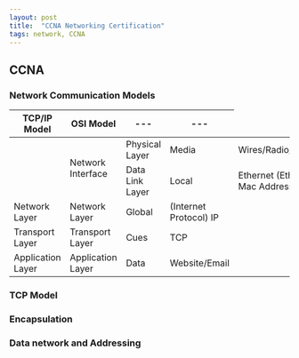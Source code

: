 ```yaml
---
layout: post
title:  "CCNA Networking Certification"
tags: network, CCNA 
---
```


## CCNA


### Network Communication Models


| TCP/IP Model        | OSI Model         | ---   | ---                           |
|---------------------|-------------------|-------|-------------------------------|
| <td rowspan="2">Network Interface</td> | Physical Layer   | Media | Wires/Radio/Glass             |
|                     | Data Link Layer   | Local | Ethernet (Ethernet Mac Address)|
| Network Layer       | Network Layer     | Global | (Internet Protocol) IP        |
| Transport Layer     | Transport Layer   | Cues  | TCP                           |
| Application Layer   | Application Layer | Data  | Website/Email                 |

### TCP Model


### Encapsulation


### Data network and Addressing


